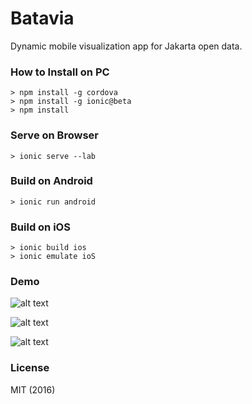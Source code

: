 # Batavia

Dynamic mobile visualization app for Jakarta open data.

### How to Install on PC
```
> npm install -g cordova
> npm install -g ionic@beta
> npm install
```

### Serve on Browser
```
> ionic serve --lab
```

### Build on Android
```
> ionic run android
```

### Build on iOS
```
> ionic build ios
> ionic emulate ioS
```

### Demo

![alt text]("https://raw.githubusercontent.com/codxse/batavia/master/demo/gif1.gif")

![alt text]("https://raw.githubusercontent.com/codxse/batavia/master/demo/gif2.gif")

![alt text]("https://raw.githubusercontent.com/codxse/batavia/master/demo/gif3.gif")

### License
MIT (2016)

